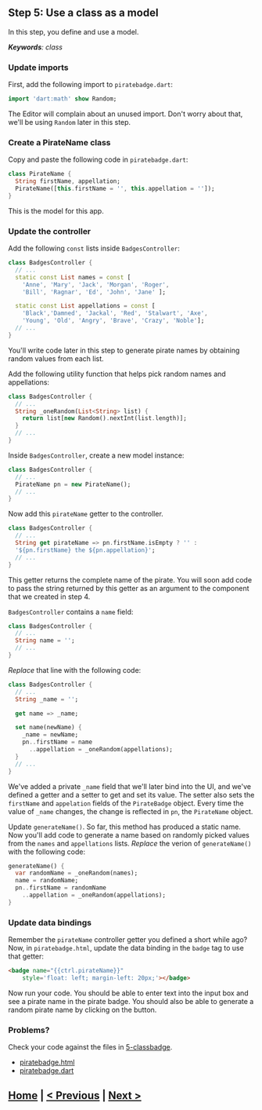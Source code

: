 ## Step 5: Use a class as a model

In this step, you define and use a model.

_**Keywords**: class_

### Update imports

First, add the following import to `piratebadge.dart`:

```Dart
import 'dart:math' show Random;
```

The Editor will complain about an unused import. Don't worry about that, we'll
be using `Random` later in this step.

### Create a PirateName class

Copy and paste the following code in `piratebadge.dart`:

```Dart
class PirateName {
  String firstName, appellation;
  PirateName([this.firstName = '', this.appellation = '']);
}
```

This is the model for this app.

### Update the controller

Add the following `const` lists inside `BadgesController`:

```Dart
class BadgesController {
  // ...
  static const List names = const [
    'Anne', 'Mary', 'Jack', 'Morgan', 'Roger',
    'Bill', 'Ragnar', 'Ed', 'John', 'Jane' ];

  static const List appellations = const [
    'Black','Damned', 'Jackal', 'Red', 'Stalwart', 'Axe',
    'Young', 'Old', 'Angry', 'Brave', 'Crazy', 'Noble'];
  // ...
}
```

You'll write code later in this step to generate pirate names by obtaining
random values from each list.

Add the following utility function that helps pick random names and
appellations:


```Dart
class BadgesController {
  // ...
  String _oneRandom(List<String> list) {
    return list[new Random().nextInt(list.length)];
  }
  // ...
}
```

Inside `BadgesController`, create a new model instance:

```Dart
class BadgesController {
  // ...
  PirateName pn = new PirateName();
  // ...
}
```

Now add this `pirateName` getter to the controller.


```Dart
class BadgesController {
  // ...
  String get pirateName => pn.firstName.isEmpty ? '' :
  '${pn.firstName} the ${pn.appellation}';
  // ...
}
```

This getter returns the complete name of the pirate. You will soon add code to
pass the string returned by this getter as an argument to the component that we
created in step 4.

`BadgesController` contains a `name` field:

```Dart
class BadgesController {
  // ...
  String name = '';
  // ...
}
```

_Replace_ that line with the following code:


```Dart
class BadgesController {
  // ...
  String _name = '';

  get name => _name;

  set name(newName) {
    _name = newName;
    pn..firstName = name
      ..appellation = _oneRandom(appellations);
  }
  // ...
}
```

We've added a private `_name` field that we'll later bind into the UI, and
we've defined a getter and a setter to get and set its value. The
setter also sets the `firstName` and `appelation` fields of the
`PirateBadge` object. Every time the value of `_name` changes, the change is
reflected in `pn`, the `PirateName` object.

Update `generateName()`. So far, this method has produced a static name. Now
you'll add code to generate a name based on randomly picked values from the
`names` and `appellations` lists. _Replace_ the verion of `generateName()`
with the following code:

```Dart
generateName() {
  var randomName = _oneRandom(names);
  name = randomName;
  pn..firstName = randomName
    ..appellation = _oneRandom(appellations);
}
```

### Update data bindings

Remember the `pirateName` controller getter you defined a short while ago?
Now, in `piratebadge.html`, update the data binding in the `badge` tag to use
that getter:

```HTML
<badge name="{{ctrl.pirateName}}"
    style='float: left; margin-left: 20px;'></badge>
```

Now run your code. You should be able to enter text into the input box and see
a pirate name in the pirate badge. You should also be able to generate a
random pirate name by clicking on the button.

### Problems?
Check your code against the files in [5-classbadge](../web/5-classbadge).
- [piratebadge.html](../web/5-classbadge/piratebadge.html)
- [piratebadge.dart](../web/5-classbadge/piratebadge.dart)

## [Home](../README.md) | [< Previous](step-4.md) | [Next >](step-6.md)
